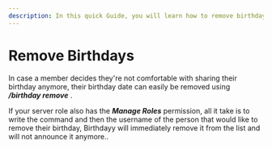 ```yaml
---
description: In this quick Guide, you will learn how to remove birthdays.
---
```


# Remove Birthdays

In case a member decides they're not comfortable with sharing their birthday anymore, their birthday date can easily be removed using _**/birthday remove**_ .

If your server role also has the _**Manage Roles**_ permission, all it take is to write the command and then the username of the person that would like to remove their birthday, Birthdayy will immediately remove it from the list and will not announce it anymore..
